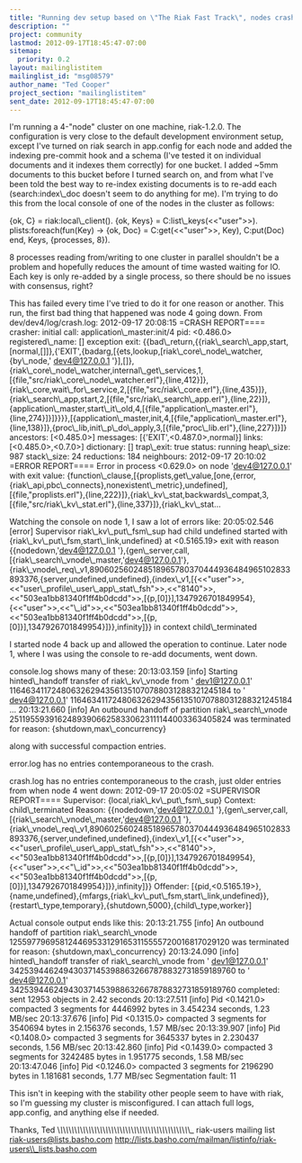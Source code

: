 ```yaml
---
title: "Running dev setup based on \"The Riak Fast Track\", nodes crashing	during re-add to index existing documents."
description: ""
project: community
lastmod: 2012-09-17T18:45:47-07:00
sitemap:
  priority: 0.2
layout: mailinglistitem
mailinglist_id: "msg08579"
author_name: "Ted Cooper"
project_section: "mailinglistitem"
sent_date: 2012-09-17T18:45:47-07:00
---
```



I'm running a 4-"node" cluster on one machine, riak-1.2.0. The
configuration is very close to the default development environment setup,
except I've turned on riak search in app.config for each node and added the
indexing pre-commit hook and a schema (I've tested it on individual
documents and it indexes them correctly) for one bucket. I added ~5mm
documents to this bucket before I turned search on, and from what I've been
told the best way to re-index existing documents is to re-add each
(search:index\\_doc doesn't seem to do anything for me). I'm trying to do
this from the local console of one of the nodes in the cluster as follows:

{ok, C} = riak:local\\_client().
{ok, Keys} = C:list\\_keys(&lt;&lt;"user"&gt;&gt;).
plists:foreach(fun(Key) -&gt; {ok, Doc} = C:get(&lt;&lt;"user"&gt;&gt;, Key), C:put(Doc)
end, Keys, {processes, 8}).

8 processes reading from/writing to one cluster in parallel shouldn't be a
problem and hopefully reduces the amount of time wasted waiting for IO.
 Each key is only re-added by a single process, so there should be no
issues with consensus, right?

This has failed every time I've tried to do it for one reason or another.
 This run, the first bad thing that happened was node 4 going down. From
dev/dev4/log/crash.log:
2012-09-17 20:08:15 =CRASH REPORT====
 crasher:
 initial call: application\\_master:init/4
 pid: &lt;0.486.0&gt;
 registered\\_name: []
 exception exit:
{{bad\\_return,{{riak\\_search\\_app,start,[normal,[]]},{'EXIT',{badarg,[{ets,lookup,[riak\\_core\\_node\\_watcher,{by\\_node,'
dev4@127.0.0.1
'}],[]},{riak\\_core\\_node\\_watcher,internal\\_get\\_services,1,[{file,"src/riak\\_core\\_node\\_watcher.erl"},{line,412}]},{riak\\_core,wait\\_for\\_service,2,[{file,"src/riak\\_core.erl"},{line,435}]},{riak\\_search\\_app,start,2,[{file,"src/riak\\_search\\_app.erl"},{line,22}]},{application\\_master,start\\_it\\_old,4,[{file,"application\\_master.erl"},{line,274}]}]}}}},[{application\\_master,init,4,[{file,"application\\_master.erl"},{line,138}]},{proc\\_lib,init\\_p\\_do\\_apply,3,[{file,"proc\\_lib.erl"},{line,227}]}]}
 ancestors: [&lt;0.485.0&gt;]
 messages: [{'EXIT',&lt;0.487.0&gt;,normal}]
 links: [&lt;0.485.0&gt;,&lt;0.7.0&gt;]
 dictionary: []
 trap\\_exit: true
 status: running
 heap\\_size: 987
 stack\\_size: 24
 reductions: 184
 neighbours:
2012-09-17 20:10:02 =ERROR REPORT====
Error in process &lt;0.629.0&gt; on node 'dev4@127.0.0.1' with exit value:
{function\\_clause,[{proplists,get\\_value,[one,{error,{riak\\_api,pbc\\_connects},nonexistent\\_metric},undefined],[{file,"proplists.erl"},{line,222}]},{riak\\_kv\\_stat,backwards\\_compat,3,[{file,"src/riak\\_kv\\_stat.erl"},{line,337}]},{riak\\_kv\\_stat...

Watching the console on node 1, I saw a lot of errors like:
20:05:02.546 [error] Supervisor riak\\_kv\\_put\\_fsm\\_sup had child undefined
started with {riak\\_kv\\_put\\_fsm,start\\_link,undefined} at &lt;0.5165.19&gt; exit
with reason {{nodedown,'dev4@127.0.0.1
'},{gen\\_server,call,[{riak\\_search\\_vnode\\_master,'dev4@127.0.0.1'},{riak\\_vnode\\_req\\_v1,890602560248518965780370444936484965102833893376,{server,undefined,undefined},{index\\_v1,[{&lt;&lt;"user"&gt;&gt;,&lt;&lt;"user\\_profile\\_user\\_app\\_stat\\_fsh"&gt;&gt;,&lt;&lt;"8140"&gt;&gt;,&lt;&lt;"503ea1bb81340f1ff4b0dcdd"&gt;&gt;,[{p,[0]}],1347926701849954},{&lt;&lt;"user"&gt;&gt;,&lt;&lt;"\\_id"&gt;&gt;,&lt;&lt;"503ea1bb81340f1ff4b0dcdd"&gt;&gt;,&lt;&lt;"503ea1bb81340f1ff4b0dcdd"&gt;&gt;,[{p,[0]}],1347926701849954}]}},infinity]}}
in context child\\_terminated

I started node 4 back up and allowed the operation to continue. Later node
1, where I was using the console to re-add documents, went down.

console.log shows many of these:
20:13:03.159 [info] Starting hinted\\_handoff transfer of riak\\_kv\\_vnode from '
dev1@127.0.0.1' 1164634117248063262943561351070788031288321245184 to '
dev4@127.0.0.1' 1164634117248063262943561351070788031288321245184
...
20:13:21.660 [info] An outbound handoff of partition riak\\_search\\_vnode
251195593916248939066258330623111144003363405824 was terminated for reason:
{shutdown,max\\_concurrency}

along with successful compaction entries.

error.log has no entries contemporaneous to the crash.

crash.log has no entries contemporaneous to the crash, just older entries
from when node 4 went down:
2012-09-17 20:05:02 =SUPERVISOR REPORT====
 Supervisor: {local,riak\\_kv\\_put\\_fsm\\_sup}
 Context: child\\_terminated
 Reason: {{nodedown,'dev4@127.0.0.1
'},{gen\\_server,call,[{riak\\_search\\_vnode\\_master,'dev4@127.0.0.1
'},{riak\\_vnode\\_req\\_v1,890602560248518965780370444936484965102833893376,{server,undefined,undefined},{index\\_v1,[{&lt;&lt;"user"&gt;&gt;,&lt;&lt;"user\\_profile\\_user\\_app\\_stat\\_fsh"&gt;&gt;,&lt;&lt;"8140"&gt;&gt;,&lt;&lt;"503ea1bb81340f1ff4b0dcdd"&gt;&gt;,[{p,[0]}],1347926701849954},{&lt;&lt;"user"&gt;&gt;,&lt;&lt;"\\_id"&gt;&gt;,&lt;&lt;"503ea1bb81340f1ff4b0dcdd"&gt;&gt;,&lt;&lt;"503ea1bb81340f1ff4b0dcdd"&gt;&gt;,[{p,[0]}],1347926701849954}]}},infinity]}}
 Offender:
[{pid,&lt;0.5165.19&gt;},{name,undefined},{mfargs,{riak\\_kv\\_put\\_fsm,start\\_link,undefined}},{restart\\_type,temporary},{shutdown,5000},{child\\_type,worker}]

Actual console output ends like this:
20:13:21.755 [info] An outbound handoff of partition riak\\_search\\_vnode
1255977969581244695331291653115555720016817029120 was terminated for
reason: {shutdown,max\\_concurrency}
20:13:24.090 [info] hinted\\_handoff transfer of riak\\_search\\_vnode from '
dev1@127.0.0.1' 342539446249430371453988632667878832731859189760 to '
dev4@127.0.0.1' 342539446249430371453988632667878832731859189760 completed:
sent 12953 objects in 2.42 seconds
20:13:27.511 [info] Pid &lt;0.1421.0&gt; compacted 3 segments for 4446992 bytes
in 3.454234 seconds, 1.23 MB/sec
20:13:37.676 [info] Pid &lt;0.1315.0&gt; compacted 3 segments for 3540694 bytes
in 2.156376 seconds, 1.57 MB/sec
20:13:39.907 [info] Pid &lt;0.1408.0&gt; compacted 3 segments for 3645337 bytes
in 2.230437 seconds, 1.56 MB/sec
20:13:42.860 [info] Pid &lt;0.1439.0&gt; compacted 3 segments for 3242485 bytes
in 1.951775 seconds, 1.58 MB/sec
20:13:47.046 [info] Pid &lt;0.1246.0&gt; compacted 3 segments for 2196290 bytes
in 1.181681 seconds, 1.77 MB/sec
Segmentation fault: 11

This isn't in keeping with the stability other people seem to have with
riak, so I'm guessing my cluster is misconfigured. I can attach full logs,
app.config, and anything else if needed.

Thanks,
Ted
\\_\\_\\_\\_\\_\\_\\_\\_\\_\\_\\_\\_\\_\\_\\_\\_\\_\\_\\_\\_\\_\\_\\_\\_\\_\\_\\_\\_\\_\\_\\_\\_\\_\\_\\_\\_\\_\\_\\_\\_\\_\\_\\_\\_\\_\\_\\_
riak-users mailing list
riak-users@lists.basho.com
http://lists.basho.com/mailman/listinfo/riak-users\\_lists.basho.com

